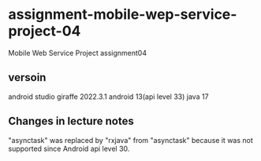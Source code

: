 # assignment-mobile-wep-service-project-04
Mobile Web Service Project assignment04

## versoin
android studio giraffe 2022.3.1
android 13(api level 33)
java 17

## Changes in lecture notes
"asynctask" was replaced by "rxjava" from "asynctask" because it was not supported since Android api level 30.
